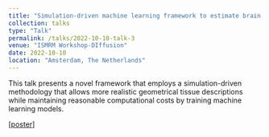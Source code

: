 ```yaml
---
title: "Simulation-driven machine learning framework to estimate brain microstructure using diffusion MRI"
collection: talks
type: "Talk"
permalink: /talks/2022-10-10-talk-3
venue: "ISMRM Workshop-DIffusion"
date: 2022-10-10
location: "Amsterdam, The Netherlands"
---
```


This talk presents a novel framework that employs a simulation-driven methodology that allows more realistic geometrical tissue descriptions while maintaining reasonable computational costs by training machine learning models.

\[[poster](https://github.com/fachra/fachra.github.io/raw/master/files/Simulation_framework_poster.pdf)\]
